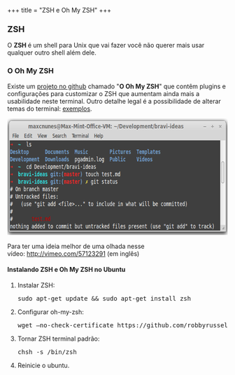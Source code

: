 +++
title = "ZSH e Oh My ZSH"
+++

<h3><span style="font-size: 1.17em;">ZSH</span></h3>
<p>O <strong>ZSH </strong>é um shell para Unix que vai fazer você não querer mais usar qualquer outro shell além dele.</p>
<h3>O Oh My ZSH</h3>
<p>Existe um <a href="https://github.com/robbyrussell/oh-my-zsh">projeto no github</a> chamado "<strong>O Oh My ZSH</strong>" que contêm plugins e configurações para customizar o ZSH que aumentam ainda mais a usabilidade neste terminal. Outro detalhe legal é a possibilidade de alterar temas do terminal: <a href="https://github.com/robbyrussell/oh-my-zsh/wiki/themes">exemplos</a>.</p>
<p><a href="http://blog2.maxcnunes.com/wp-content/uploads/2013/05/OhMyZsh.png"><img class="aligncenter size-full wp-image-1011" alt="OhMyZsh" src="./OhMyZsh.png" width="655" height="266" /></a></p>
<p>Para ter uma ideia melhor de uma olhada nesse vídeo: <a href="http://vimeo.com/57123291">http://vimeo.com/57123291</a> (em inglês)</p>
<h4>Instalando ZSH e Oh My ZSH no Ubuntu</h4>
<ol>
<li>Instalar ZSH:
<pre class="brush: shell; toolbar: false">sudo apt-get update &amp;&amp; sudo apt-get install zsh</pre>
</li>
<li>Configurar oh-my-zsh:
<pre class="brush: shell; toolbar: false">wget –no-check-certificate https://github.com/robbyrussell/oh-my-zsh/raw/master/tools/install.sh -O – | sh</pre>
</li>
<li>Tornar ZSH terminal padrão:
<pre class="brush: shell; toolbar: false">chsh -s /bin/zsh</pre>
</li>
<li>Reinicie o ubuntu.</li>
</ol>
